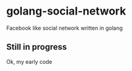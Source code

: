 # golang-social-network
Facebook like social network written in golang

## Still in progress

Ok, my early code 
